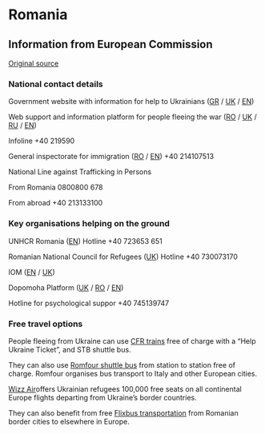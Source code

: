 # Romania

## Information from European Commission

[Original source ](https://ec.europa.eu/info/strategy/priorities-2019-2024/stronger-europe-world/eu-solidarity-ukraine/eu-assistance-ukraine/information-people-fleeing-war-ukraine)

### National contact details

Government website with information for help to Ukrainians ([GR](https://www.gov.ro/ro/ucraina-impreuna-ajutam-mai-mult) / [UK](https://www.gov.ro/ro/pagina/ykpa-ha-pa3om-ao-omora-mo-b-nbwe) / [EN](https://www.gov.ro/ro/pagina/ukraine-together-we-help-more))

Web support and information platform for people fleeing the war ([RO](https://dopomoha.ro/en/about) / [UK](https://dopomoha.ro/uk/pro-nas) / [RU](https://dopomoha.ro/ru/pro-nas) / [EN](https://dopomoha.ro/en/about))

Infoline +40 219590

General inspectorate for immigration ([RO](https://igi.mai.gov.ro/) / [EN](https://igi.mai.gov.ro/en/ukraine/)) +40 214107513

National Line against Trafficking in Persons

From Romania 0800800 678

From abroad +40 213133100

### Key organisations helping on the ground

UNHCR Romania ([EN](https://help.unhcr.org/romania/))  Hotline +40 723653 651

Romanian National Council for Refugees ([UK](https://cnrr.ro/index.php/ro/41-recent-news/489-cnrr))  Hotline +40 730073170

IOM ([EN](https://romania.iom.int/sites/g/files/tmzbdl1556/files/Entering%20Romania%20from%20Ukraine.pdf) / [UK](https://romania.iom.int/sites/g/files/tmzbdl1556/files/inline-files/%D0%92%E2%80%99%D1%97%D0%B7%D0%B4%20%D0%B4%D0%BE%20%D0%A0%D1%83%D0%BC%D1%83%D0%BD%D1%96%D1%97%20%D0%B7%20%D0%A3%D0%BA%D1%80%D0%B0%D1%97%D0%BD%D0%B8%20V1.2.2%20%281%29.pdf))

Dopomoha Platform ([UK](https://dopomoha.ro/uk) / [RO](https://dopomoha.ro/ro) / [EN](https://dopomoha.ro/en))

Hotline for psychological suppor +40 745139747

### Free travel options

People fleeing from Ukraine can use [CFR trains](https://www.cfrcalatori.ro/en/information-for-refugees-from-ukraine-about-free-travel-by-train-on-the-romanias-territory/) free of charge with a “Help Ukraine Ticket”, and STB shuttle bus.

They can also use [Romfour shuttle bus](https://romfour.com/) from station to station free of charge. Romfour organises bus transport to Italy and other European cities.

[Wizz Air](https://wizzair.com/#/rescue)offers Ukrainian refugees 100,000 free seats on all continental Europe flights departing from Ukraine’s border countries.

They can also benefit from free [Flixbus transportation](https://corporate.flixbus.com/flixbus-supports-ukraine/) from Romanian border cities to elsewhere in Europe.